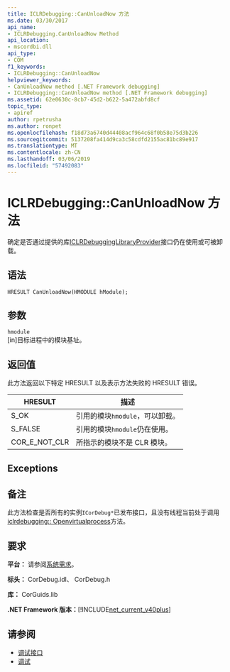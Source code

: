 ```yaml
---
title: ICLRDebugging::CanUnloadNow 方法
ms.date: 03/30/2017
api_name:
- ICLRDebugging.CanUnloadNow Method
api_location:
- mscordbi.dll
api_type:
- COM
f1_keywords:
- ICLRDebugging::CanUnloadNow
helpviewer_keywords:
- CanUnloadNow method [.NET Framework debugging]
- ICLRDebugging::CanUnloadNow method [.NET Framework debugging]
ms.assetid: 62e0630c-8cb7-45d2-b622-5a472abfd8cf
topic_type:
- apiref
author: rpetrusha
ms.author: ronpet
ms.openlocfilehash: f18d73a6740d44408acf964c68f0b58e75d3b226
ms.sourcegitcommit: 5137208fa414d9ca3c58cdfd2155ac81bc89e917
ms.translationtype: MT
ms.contentlocale: zh-CN
ms.lasthandoff: 03/06/2019
ms.locfileid: "57492083"
---
```

# <a name="iclrdebuggingcanunloadnow-method"></a>ICLRDebugging::CanUnloadNow 方法
确定是否通过提供的库[ICLRDebuggingLibraryProvider](../../../../docs/framework/unmanaged-api/debugging/iclrdebugginglibraryprovider-interface.md)接口仍在使用或可被卸载。  
  
## <a name="syntax"></a>语法  
  
```  
HRESULT CanUnloadNow(HMODULE hModule);  
```  
  
## <a name="parameters"></a>参数  
 `hmodule`  
 [in]目标进程中的模块基址。  
  
## <a name="return-value"></a>返回值  
 此方法返回以下特定 HRESULT 以及表示方法失败的 HRESULT 错误。  
  
|HRESULT|描述|  
|-------------|-----------------|  
|S_OK|引用的模块`hmodule`，可以卸载。|  
|S_FALSE|引用的模块`hmodule`仍在使用。|  
|COR_E_NOT_CLR|所指示的模块不是 CLR 模块。|  
  
## <a name="exceptions"></a>Exceptions  
  
## <a name="remarks"></a>备注  
 此方法检查是否所有的实例`ICorDebug*`已发布接口，且没有线程当前处于调用[iclrdebugging:: Openvirtualprocess](../../../../docs/framework/unmanaged-api/debugging/iclrdebugging-openvirtualprocess-method.md)方法。  
  
## <a name="requirements"></a>要求  
 **平台：** 请参阅[系统需求](../../../../docs/framework/get-started/system-requirements.md)。  
  
 **标头：** CorDebug.idl、 CorDebug.h  
  
 **库：** CorGuids.lib  
  
 **.NET Framework 版本：**[!INCLUDE[net_current_v40plus](../../../../includes/net-current-v40plus-md.md)]  
  
## <a name="see-also"></a>请参阅
- [调试接口](../../../../docs/framework/unmanaged-api/debugging/debugging-interfaces.md)
- [调试](../../../../docs/framework/unmanaged-api/debugging/index.md)
